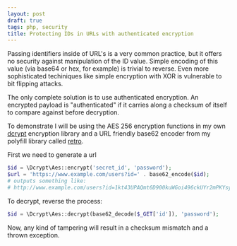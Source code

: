 ```yaml
---
layout: post
draft: true
tags: php, security
title: Protecting IDs in URLs with authenticated encryption
---
```


Passing identifiers inside of URL's is a very common practice, but it offers no security against manipulation of the ID value. Simple encoding of this value (via base64 or hex, for example) is trivial to reverse. Even more sophisticated techiniques like simple encryption with XOR is vulnerable to bit flipping attacks.

The only complete solution is to use authenticated encryption. An encrypted payload is "authenticated" if it carries along a checksum of itself to compare against before decryption.

To demonstrate I will be using the AES 256 encryption functions in my own [dcrypt](https://github.com/mmeyer2k/dcrypt) encryption library and a URL friendly base62 encoder from my polyfill library called [retro](https://github.com/mmeyer2k/retro).

First we need to generate a url
```php
$id = \Dcrypt\Aes::encrypt('secret_id', 'password');
$url = 'https://www.example.com/users?id=' . base62_encode($id);
# outputs something like:
# http://www.example.com/users?id=1kt43UPAQmt6D900kuWGoi496ckUYr2mPKYsyMs070rA5lOMu1hNN8W7Y5Y2ePGqoECbmchC96mRO5bUXFozGn4n
```

To decrypt, reverse the process:
```php
$id = \Dcrypt\Aes::decrypt(base62_decode($_GET['id']), 'password');
```

Now, any kind of tampering will result in a checksum mismatch and a thrown exception.
